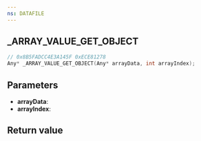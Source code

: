 ```yaml
---
ns: DATAFILE
---
```

## _ARRAY_VALUE_GET_OBJECT

```c
// 0x8B5FADCC4E3A145F 0xECE81278
Any* _ARRAY_VALUE_GET_OBJECT(Any* arrayData, int arrayIndex);
```


## Parameters
* **arrayData**: 
* **arrayIndex**: 

## Return value
